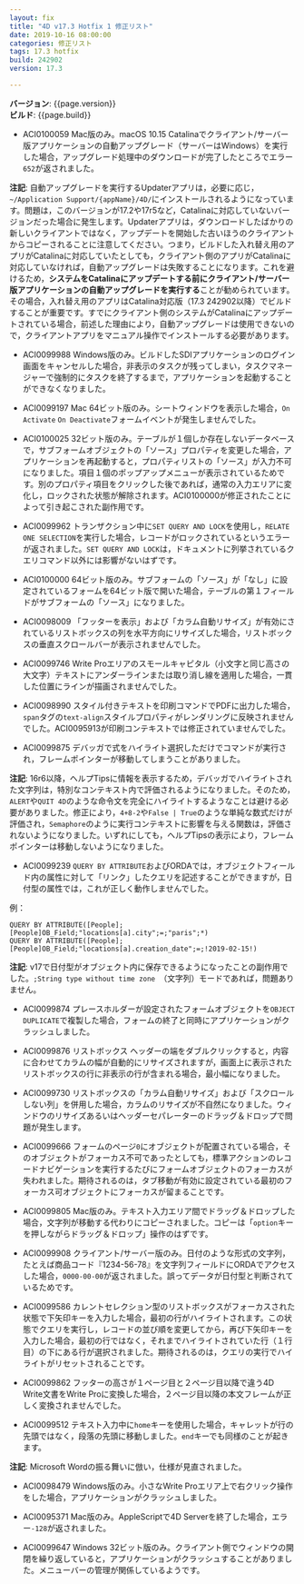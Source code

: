 ```yaml
---
layout: fix
title: "4D v17.3 Hotfix 1 修正リスト"
date: 2019-10-16 08:00:00
categories: 修正リスト
tags: 17.3 hotfix 
build: 242902
version: 17.3

---
```


**バージョン**: {{page.version}}  
**ビルド**: {{page.build}}  

* ACI0100059 Mac版のみ。macOS 10.15 Catalinaでクライアント/サーバー版アプリケーションの自動アップグレード（サーバーはWindows）を実行した場合，アップグレード処理中のダウンロードが完了したところでエラー``652``が返されました。

**注記**: 自動アップグレードを実行するUpdaterアプリは，必要に応じ，``~/Application Support/{appName}/4D/``にインストールされるようになっています。問題は，このバージョンが17.2や17r5など，Catalinaに対応していないバージョンだった場合に発生します。Updaterアプリは，ダウンロードしたばかりの新しいクライアントではなく，アップデートを開始した古いほうのクライアントからコピーされることに注意してください。つまり，ビルドした入れ替え用のアプリがCatalinaに対応していたとしても，クライアント側のアプリがCatalinaに対応していなければ，自動アップグレードは失敗することになります。これを避けるため，**システムをCatalinaにアップデートする前にクライアント/サーバー版アプリケーションの自動アップグレードを実行する**ことが勧められています。その場合，入れ替え用のアプリはCatalina対応版（17.3 242902以降）でビルドすることが重要です。すでにクライアント側のシステムがCatalinaにアップデートされている場合，前述した理由により，自動アップグレードは使用できないので，クライアントアプリをマニュアル操作でインストールする必要があります。

* ACI0099988 Windows版のみ。ビルドしたSDIアプリケーションのログイン画面をキャンセルした場合，非表示のタスクが残ってしまい，タスクマネージャーで強制的にタスクを終了するまで，アプリケーションを起動することができなくなりました。

* ACI0099197 Mac 64ビット版のみ。シートウィンドウを表示した場合，``On Activate`` ``On Deactivate``フォームイベントが発生しませんでした。

* ACI0100025 32ビット版のみ。テーブルが１個しか存在しないデータベースで，サブフォームオブジェクトの「ソース」プロパティを変更した場合，アプリケーションを再起動すると，プロパティリストの「ソース」が入力不可になりました。項目１個のポップアップメニューが表示されているためです。別のプロパティ項目をクリックした後であれば，通常の入力エリアに変化し，ロックされた状態が解除されます。ACI0100000が修正されたことによって引き起こされた副作用です。

* ACI0099962 トランザクション中に``SET QUERY AND LOCK``を使用し，``RELATE ONE SELECTION``を実行した場合，レコードがロックされているというエラーが返されました。``SET QUERY AND LOCK``は，ドキュメントに列挙されているクエリコマンド以外には影響がないはずです。

* ACI0100000 64ビット版のみ。サブフォームの「ソース」が「なし」に設定されているフォームを64ビット版で開いた場合，テーブルの第１フィールドがサブフォームの「ソース」になりました。

* ACI0098009 「フッターを表示」および「カラム自動リサイズ」が有効にされているリストボックスの列を水平方向にリサイズした場合，リストボックスの垂直スクロールバーが表示されませんでした。

* ACI0099746 Write Proエリアのスモールキャピタル（小文字と同じ高さの大文字）テキストにアンダーラインまたは取り消し線を適用した場合，一貫した位置にラインが描画されませんでした。

* ACI0098990 スタイル付きテキストを印刷コマンドでPDFに出力した場合，``span``タグの``text-align``スタイルプロパティがレンダリングに反映されませんでした。ACI0095913が印刷コンテキストでは修正されていませんでした。

* ACI0099875 デバッガで式をハイライト選択しただけでコマンドが実行され，フレームポインターが移動してしまうことがありました。

**注記**: 16r6以降，ヘルプTipsに情報を表示するため，デバッガでハイライトされた文字列は，特別なコンテキスト内で評価されるようになりました。そのため，``ALERT``や``QUIT 4D``のような命令文を完全にハイライトするようなことは避ける必要がありました。修正により，``4+8-2``や``False | True``のような単純な数式だけが評価され，``Semaphore``のように実行コンテキストに影響を与える関数は，評価されないようになりました。いずれにしても，ヘルプTipsの表示により，フレームポインターは移動しないようになりました。

* ACI0099239 ``QUERY BY ATTRIBUTE``およびORDAでは，オブジェクトフィールド内の属性に対して「リンク」したクエリを記述することができますが，日付型の属性では，これが正しく動作しませんでした。

例：

```
QUERY BY ATTRIBUTE([People];[People]OB_Field;"locations[a].city";=;"paris";*)
QUERY BY ATTRIBUTE([People];[People]OB_Field;"locations[a].creation_date";=;!2019-02-15!)
```

**注記**: v17で日付型がオブジェクト内に保存できるようになったことの副作用でした。``;String type without time zone ``（文字列）モードであれば，問題ありません。

* ACI0099874 プレースホルダーが設定されたフォームオブジェクトを``OBJECT DUPLICATE``で複製した場合，フォームの終了と同時にアプリケーションがクラッシュしました。

* ACI0099876 リストボックス ヘッダーの端をダブルクリックすると，内容に合わせてカラムの幅が自動的にリサイズされますが，画面上に表示されたリストボックスの行に非表示の行が含まれる場合，最小幅になりました。

* ACI0099730 リストボックスの「カラム自動リサイズ」および「スクロールしない列」を併用した場合，カラムのリサイズが不自然になりました。ウィンドウのリサイズあるいはヘッダーセパレーターのドラッグ＆ドロップで問題が発生します。

* ACI0099666 フォームのページ``0``にオブジェクトが配置されている場合，そのオブジェクトがフォーカス不可であったとしても，標準アクションのレコードナビゲーションを実行するたびにフォームオブジェクトのフォーカスが失われました。期待されるのは，タブ移動が有効に設定されている最初のフォーカス可オブジェクトにフォーカスが留まることです。

* ACI0099805 Mac版のみ。テキスト入力エリア間でドラッグ＆ドロップした場合，文字列が移動する代わりにコピーされました。コピーは「``option``キーを押しながらドラッグ＆ドロップ」操作のはずです。

* ACI0099908 クライアント/サーバー版のみ。日付のような形式の文字列，たとえば商品コード『1234-56-78』を文字列フィールドにORDAでアクセスした場合，``0000-00-00``が返されました。誤ってデータが日付型と判断されているためです。

* ACI0099586 カレントセレクション型のリストボックスがフォーカスされた状態で下矢印キーを入力した場合，最初の行がハイライトされます。この状態でクエリを実行し，レコードの並び順を変更してから，再び下矢印キーを入力した場合，最初の行ではなく，それまでハイライトされていた行（１行目）の下にある行が選択されました。期待されるのは，クエリの実行でハイライトがリセットされることです。

* ACI0099862 フッターの高さが１ページ目と２ページ目以降で違う4D Write文書をWrite Proに変換した場合，２ページ目以降の本文フレームが正しく変換されませんでした。

* ACI0099512 テキスト入力中に``home``キーを使用した場合，キャレットが行の先頭ではなく，段落の先頭に移動しました。``end``キーでも同様のことが起きます。

**注記**: Microsoft Wordの振る舞いに倣い，仕様が見直されました。

* ACI0098479 Windows版のみ。小さなWrite Proエリア上で右クリック操作をした場合，アプリケーションがクラッシュしました。

* ACI0095371 Mac版のみ。AppleScriptで4D Serverを終了した場合，エラー``-128``が返されました。

* ACI0099647 Windows 32ビット版のみ。クライアント側でウィンドウの開閉を繰り返していると，アプリケーションがクラッシュすることがありました。メニューバーの管理が関係しているようです。
